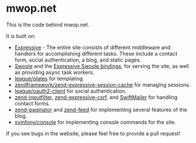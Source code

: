mwop.net
========

This is the code behind mwop.net.

It is built on:

- [Expressive](https://github.com/zendframework/zend-expressive) - The entire site consists of
  different middleware and handlers for accomplishing different tasks. These
  include a contact form, social authentication, a blog, and static pages.
- [Swoole](https://www.swoole.co.uk) and the [Expressive Swoole
  bindings](https://docs.zendframework.com/zend-expressive-swoole/), for serving
  the site, as well as providing async task workers.
- [league/plates](http://platesphp.com) for templating.
- [zendframework/zend-expressive-session-cache](https://docs.zendframework.com/zend-expressive-session-cache/) for managing sessions.
- [league/oauth2-client](http://oauth2-client.thephpleague.com/) for social authentication.
- [zend-inputfilter](https://docs.zendframework.com/zend-input-filter/),
  [zend-expressive-csrf](https://docs.zendframework.com/zend-expressive-csrf/),
  and [SwiftMailer](https://swiftmailer.symfony.com/) for handling
  contact forms.
- [zend-paginator](https://docs.zendframework.com/zend-paginator/)
  and [zend-feed](https://docs.zendframework.com/zend-feed/) for implementing
  several features of the blog.
- [symfony/console](https://symfony.com/doc/current/components/console.html) for
  implementing console commands for the site.

If you see bugs in the website, please feel free to provide a pull request!
